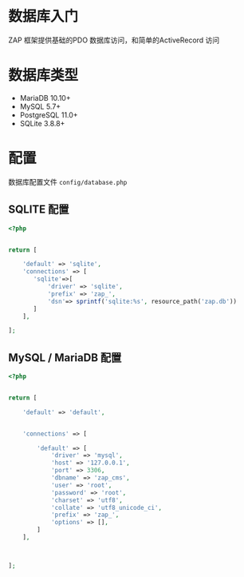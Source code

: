 # 数据库入门

ZAP 框架提供基础的PDO 数据库访问，和简单的ActiveRecord 访问


# 数据库类型

- MariaDB 10.10+
- MySQL 5.7+ 
- PostgreSQL 11.0+ 
- SQLite 3.8.8+


# 配置


数据库配置文件 `config/database.php` 


## SQLITE 配置


```php
<?php


return [

    'default' => 'sqlite',
    'connections' => [
       'sqlite'=>[
           'driver' => 'sqlite',
           'prefix' => 'zap_',
           'dsn'=> sprintf('sqlite:%s', resource_path('zap.db'))
       ]
    ],

];

```



## MySQL / MariaDB 配置

```php
<?php


return [

    'default' => 'default',


    'connections' => [

        'default' => [
            'driver' => 'mysql',
            'host' => '127.0.0.1',
            'port' => 3306,
            'dbname' => 'zap_cms',
            'user' => 'root',
            'password' => 'root',
            'charset' => 'utf8',
            'collate' => 'utf8_unicode_ci',
            'prefix' => 'zap_',
            'options' => [],
        ]
    ],



];

```